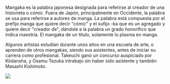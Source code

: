 Mangaka es la palabra japonesa designada para referirse al creador de una historieta o cómic. Fuera de Japón, principalmente en Occidente, la palabra se usa para referirse a autores de manga. La palabra está compuesta por el prefijo manga que quiere decir "cómic" y el sufijo -ka que es un agregado y quiere decir "creador de", dándole a la palabra un grado honorífico que indica maestría. El mangaka de un título, solamente lo plasma en manga.

Algunos artistas estudian durante unos años en una escuela de arte, o aprenden de otros mangakas, siendo sus asistentes, antes de iniciar su carrera como profesional. Takeuchi ganó un concurso auspiciado por Kōdansha, y Osamu Tezuka intrabajo sin haber sido asistente y también Masashi Kishimoto.

<img src="https://reclike.com/img/Movies/large/0_RVtMfqwxPhQ.jpg">